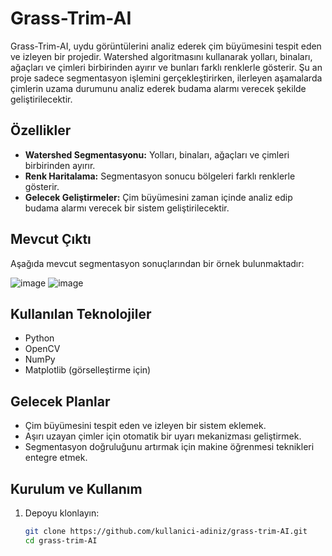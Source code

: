 # Grass-Trim-AI  

Grass-Trim-AI, uydu görüntülerini analiz ederek çim büyümesini tespit eden ve izleyen bir projedir. Watershed algoritmasını kullanarak yolları, binaları, ağaçları ve çimleri birbirinden ayırır ve bunları farklı renklerle gösterir. Şu an proje sadece segmentasyon işlemini gerçekleştirirken, ilerleyen aşamalarda çimlerin uzama durumunu analiz ederek budama alarmı verecek şekilde geliştirilecektir.  

## Özellikler  
- **Watershed Segmentasyonu:** Yolları, binaları, ağaçları ve çimleri birbirinden ayırır.  
- **Renk Haritalama:** Segmentasyon sonucu bölgeleri farklı renklerle gösterir.  
- **Gelecek Geliştirmeler:** Çim büyümesini zaman içinde analiz edip budama alarmı verecek bir sistem geliştirilecektir.  

## Mevcut Çıktı  
Aşağıda mevcut segmentasyon sonuçlarından bir örnek bulunmaktadır:  

![image](https://github.com/user-attachments/assets/4dac0c36-8d34-46f7-b569-0136648a18ce)
![image](https://github.com/user-attachments/assets/9738ff22-ca0e-45b4-9bec-37fcc8a158c2)


## Kullanılan Teknolojiler  
- Python  
- OpenCV  
- NumPy  
- Matplotlib (görselleştirme için)  

## Gelecek Planlar  
- Çim büyümesini tespit eden ve izleyen bir sistem eklemek.  
- Aşırı uzayan çimler için otomatik bir uyarı mekanizması geliştirmek.  
- Segmentasyon doğruluğunu artırmak için makine öğrenmesi teknikleri entegre etmek.  

## Kurulum ve Kullanım  
1. Depoyu klonlayın:  
   ```bash
   git clone https://github.com/kullanici-adiniz/grass-trim-AI.git
   cd grass-trim-AI
